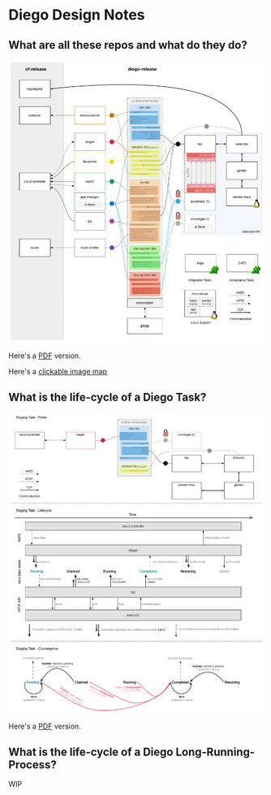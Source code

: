 # Diego Design Notes

## What are all these repos and what do they do?

[![Diego Overview](./diego-overview.png)](https://github.com/cloudfoundry-incubator/diego-design-notes/raw/master/clickable-diego-overview/clickable-diego-overview.html)

Here's a [PDF](https://github.com/cloudfoundry-incubator/diego-design-notes/raw/master/diego-overview.pdf) version.

Here's a [clickable image map](https://github.com/cloudfoundry-incubator/diego-design-notes/raw/master/clickable-diego-overview/clickable-diego-overview.html)

## What is the life-cycle of a Diego Task?

[![Task Lifecycle](./task-lifecycle.png)](https://github.com/cloudfoundry-incubator/diego-design-notes/raw/master/task-lifecycle.pdf)

Here's a [PDF](https://github.com/cloudfoundry-incubator/diego-design-notes/raw/master/task-lifecycle.pdf) version.

## What is the life-cycle of a Diego Long-Running-Process?

WIP